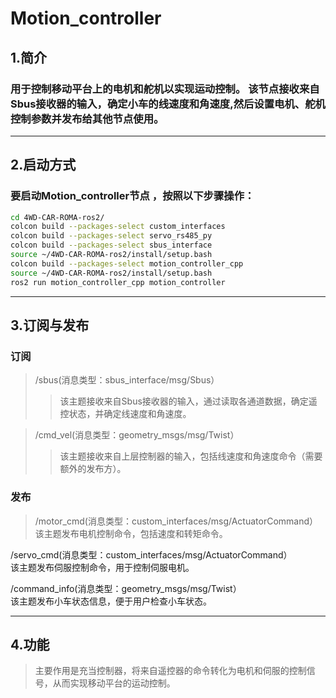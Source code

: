 # Motion_controller

## 1.简介

### 用于控制移动平台上的电机和舵机以实现运动控制。  该节点接收来自Sbus接收器的输入，确定小车的线速度和角速度,然后设置电机、舵机控制参数并发布给其他节点使用。

---

## 2.启动方式

### 要启动Motion_controller节点 ，按照以下步骤操作：
```bash
cd 4WD-CAR-ROMA-ros2/  
colcon build --packages-select custom_interfaces  
colcon build --packages-select servo_rs485_py  
colcon build --packages-select sbus_interface  
source ~/4WD-CAR-ROMA-ros2/install/setup.bash  
colcon build --packages-select motion_controller_cpp  
source ~/4WD-CAR-ROMA-ros2/install/setup.bash  
ros2 run motion_controller_cpp motion_controller  
```
---

## 3.订阅与发布

### 订阅

> /sbus(消息类型：sbus_interface/msg/Sbus）  
>>该主题接收来自Sbus接收器的输入，通过读取各通道数据，确定遥控状态，并确定线速度和角速度。  

> /cmd_vel(消息类型：geometry_msgs/msg/Twist）  
>>该主题接收来自上层控制器的输入，包括线速度和角速度命令（需要额外的发布方）。  

### 发布

>/motor_cmd(消息类型：custom_interfaces/msg/ActuatorCommand）  
该主题发布电机控制命令，包括速度和转矩命令。  

/servo_cmd(消息类型：custom_interfaces/msg/ActuatorCommand）  
该主题发布伺服控制命令，用于控制伺服电机。  

/command_info(消息类型：geometry_msgs/msg/Twist）  
该主题发布小车状态信息，便于用户检查小车状态。  

---

## 4.功能

>主要作用是充当控制器，将来自遥控器的命令转化为电机和伺服的控制信号，从而实现移动平台的运动控制。
